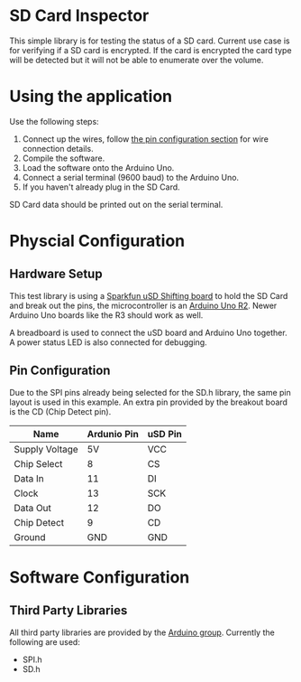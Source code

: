 # SD Card Inspector
This simple library is for testing the status of a SD card.  Current use case is for verifying if a SD card is encrypted.  If the card is encrypted the card type will be detected but it will not be able to enumerate over the volume.

# Using the application
Use the following steps:
1. Connect up the wires, follow [the pin configuration section](#pin-configuration) for wire connection details.
2. Compile the software.
3. Load the software onto the Arduino Uno.
4. Connect a serial terminal (9600 baud) to the Arduino Uno.
5. If you haven't already plug in the SD Card.

SD Card data should be printed out on the serial terminal.

# Physcial Configuration
## Hardware Setup
This test library is using a [Sparkfun uSD Shifting board](https://www.sparkfun.com/products/13743) to hold the SD Card and break out the pins, the microcontroller is an [Arduino Uno R2](https://store.arduino.cc/usa/arduino-uno-rev3).  Newer Arduino Uno boards like the R3 should work as well.

A breadboard is used to connect the uSD board and Arduino Uno together.  A power status LED is also connected for debugging.

## Pin Configuration
Due to the SPI pins already being selected for the SD.h library, the same pin layout is used in this example.  An extra pin provided by the breakout board is the CD (Chip Detect pin).

|Name|Ardunio Pin|uSD Pin|
|----|-----------|-------|
|Supply Voltage|5V|VCC|
|Chip Select|8|CS|
|Data In|11|DI|
|Clock|13|SCK|
|Data Out|12|DO|
|Chip Detect|9|CD|
|Ground|GND|GND|

# Software Configuration
## Third Party Libraries
All third party libraries are provided by the [Arduino group](https://github.com/arduino-libraries/).  Currently the following are used:
- SPI.h
- SD.h